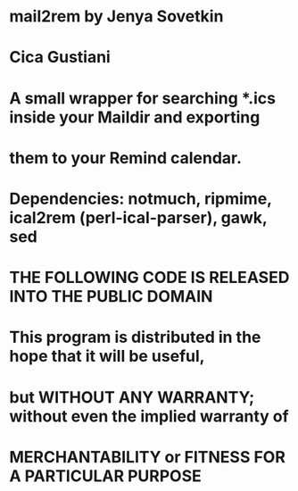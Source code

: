 # mail2rem by Jenya Sovetkin <e dot sovetkin at gmail dot com>
#             Cica Gustiani <cicagustiani at gmail dot com> 
#
# A small wrapper for searching *.ics inside your Maildir and exporting
# them to your Remind calendar.
#
# Dependencies: notmuch, ripmime, ical2rem (perl-ical-parser), gawk, sed
#
# THE FOLLOWING CODE IS RELEASED INTO THE PUBLIC DOMAIN
#
# This program is distributed in the hope that it will be useful,
# but WITHOUT ANY WARRANTY; without even the implied warranty of
# MERCHANTABILITY or FITNESS FOR A PARTICULAR PURPOSE
